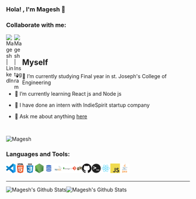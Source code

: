 ### Hola! , I'm Magesh 👋

### Collaborate with me:

[<img align="left"  alt="Magesh | LinkedIn" width="22px" src="https://cdn.jsdelivr.net/npm/simple-icons@v3/icons/linkedin.svg" />][linkedin]

[<img align="left" alt="Magesh | Instagram" width="22px" src="https://cdn.jsdelivr.net/npm/simple-icons@v3/icons/instagram.svg" />][instagram]

<br/><br/>

## Myself

- 🔭 I’m currently studying Final year in st. Joseph's College of Engineering

- 🌱 I’m currently learning React js and Node js

- 👯 I have done an intern with IndieSpirit startup company
 

- 💬 Ask me about anything [here](https://github.com/Magesh16/Magi/issues)


<br/>
<p  align="left">  <img  src="https://komarev.com/ghpvc/?username=Magesh16"  alt="Magesh"  />  </p>

  
### Languages and Tools:


[<img align="left" alt="Visual Studio Code" width="26px" src="https://raw.githubusercontent.com/github/explore/80688e429a7d4ef2fca1e82350fe8e3517d3494d/topics/visual-studio-code/visual-studio-code.png" />][linkedin]

  

[<img align="left" alt="HTML5" width="26px" src="https://raw.githubusercontent.com/github/explore/80688e429a7d4ef2fca1e82350fe8e3517d3494d/topics/html/html.png" />][linkedin]

  

[<img align="left" alt="CSS3" width="26px" src="https://raw.githubusercontent.com/github/explore/80688e429a7d4ef2fca1e82350fe8e3517d3494d/topics/css/css.png" />][linkedin]

  

[<img align="left" alt="Node.js" width="26px" src="https://raw.githubusercontent.com/github/explore/80688e429a7d4ef2fca1e82350fe8e3517d3494d/topics/nodejs/nodejs.png" />][linkedin]

  

[<img align="left" alt="SQL" width="26px" src="https://raw.githubusercontent.com/github/explore/80688e429a7d4ef2fca1e82350fe8e3517d3494d/topics/sql/sql.png" />][linkedin]

  

[<img align="left" alt="MySQL" width="26px" src="https://raw.githubusercontent.com/github/explore/80688e429a7d4ef2fca1e82350fe8e3517d3494d/topics/mysql/mysql.png" />][linkedin]

  

[<img align="left" alt="MongoDB" width="26px" src="https://raw.githubusercontent.com/github/explore/80688e429a7d4ef2fca1e82350fe8e3517d3494d/topics/mongodb/mongodb.png" />][linkedin]

  

[<img align="left" alt="Git" width="26px" src="https://raw.githubusercontent.com/github/explore/80688e429a7d4ef2fca1e82350fe8e3517d3494d/topics/git/git.png" />][linkedin]

  

[<img align="left" alt="GitHub" width="26px" src="https://raw.githubusercontent.com/github/explore/78df643247d429f6cc873026c0622819ad797942/topics/github/github.png" />][linkedin]

  

[<img align="left" alt="Terminal" width="26px" src="https://raw.githubusercontent.com/github/explore/80688e429a7d4ef2fca1e82350fe8e3517d3494d/topics/terminal/terminal.png" />][linkedin]

  

[<img align="left" alt="React" width="26px" src="https://raw.githubusercontent.com/github/explore/80688e429a7d4ef2fca1e82350fe8e3517d3494d/topics/react/react.png" />][linkedin]

  

[<img align="left" alt="JS" width="26px" src="https://raw.githubusercontent.com/github/explore/80688e429a7d4ef2fca1e82350fe8e3517d3494d/topics/javascript/javascript.png" />][linkedin]

[<img align="left" alt="Java" width="26px" src="https://raw.githubusercontent.com/github/explore/80688e429a7d4ef2fca1e82350fe8e3517d3494d/topics/java/java.png" />][linkedin]
  
<br  />

<br  />

---


<img  align="left"  alt="Magesh's Github Stats"  src="https://github-readme-stats.vercel.app/api?username=Magesh16&show_icons=true&include_all_commits=true&hide_border=true&theme=radical&count_private=true"  />

<img  align="left"  alt="Magesh's Github Stats"  src="https://github-readme-stats.vercel.app/api/top-langs/?username=Magesh16&layout=compact&theme=radical"  />

[instagram]: https://www.instagram.com/m_a_g_i_sk

[linkedin]: https://www.linkedin.com/in/magesh-s-45660a1b8/
